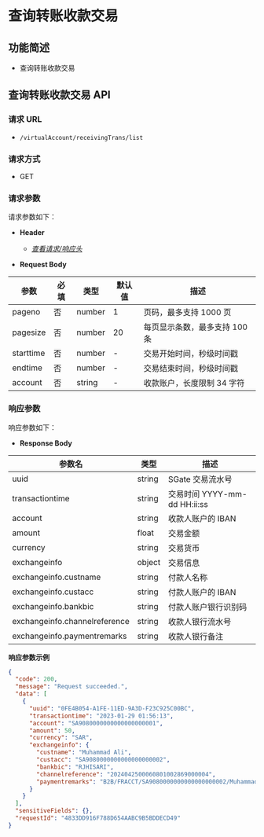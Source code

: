 # 查询转账收款交易

## 功能简述

- 查询转账收款交易

## 查询转账收款交易 API

### 请求 URL

- `/virtualAccount/receivingTrans/list`

### 请求方式

- GET

### 请求参数

请求参数如下：

- **Header**

  - [_查看请求/响应头_](/zh/virtualAccountApi/apiRule/header)

- **Request Body**

| **参数**  | **必填** | **类型** | **默认值** | **描述**                      |
| --------- | -------- | -------- | ---------- | ----------------------------- |
| pageno    | 否       | number   | 1          | 页码，最多支持 1000 页        |
| pagesize  | 否       | number   | 20         | 每页显示条数，最多支持 100 条 |
| starttime | 否       | number   | -          | 交易开始时间，秒级时间戳      |
| endtime   | 否       | number   | -          | 交易结束时间，秒级时间戳      |
| account   | 否       | string   | -          | 收款账户，长度限制 34 字符    |

### 响应参数

响应参数如下：

- **Response Body**

| **参数名**                    | **类型** | **描述**                     |
| ----------------------------- | -------- | ---------------------------- |
| uuid                          | string   | SGate 交易流水号             |
| transactiontime               | string   | 交易时间 YYYY-mm-dd HH:ii:ss |
| account                       | string   | 收款人账户的 IBAN            |
| amount                        | float    | 交易金额                     |
| currency                      | string   | 交易货币                     |
| exchangeinfo                  | object   | 交易信息                     |
| exchangeinfo.custname         | string   | 付款人名称                   |
| exchangeinfo.custacc          | string   | 付款人账户的 IBAN            |
| exchangeinfo.bankbic          | string   | 付款人账户银行识别码         |
| exchangeinfo.channelreference | string   | 收款人银行流水号             |
| exchangeinfo.paymentremarks   | string   | 收款人银行备注               |

**响应参数示例**

```json
{
  "code": 200,
  "message": "Request succeeded.",
  "data": [
    {
      "uuid": "0FE4B054-A1FE-11ED-9A3D-F23C925C00BC",
      "transactiontime": "2023-01-29 01:56:13",
      "account": "SA9080000000000000000001",
      "amount": 50,
      "currency": "SAR",
      "exchangeinfo": {
        "custname": "Muhammad Ali",
        "custacc": "SA9080000000000000000002",
        "bankbic": "RJHISARI",
        "channelreference": "2024042500060801002869000004",
        "paymentremarks": "B2B/FRACCT/SA9080000000000000000002/Muhammad Ali/B2B"
      }
    }
  ],
  "sensitiveFields": {},
  "requestId": "4833DD916F788D654AABC9B5BDDECD49"
}
```
